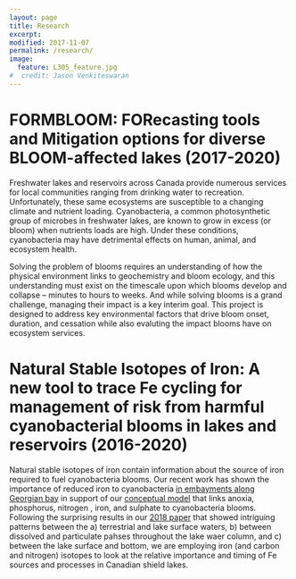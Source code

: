 ```yaml
---
layout: page
title: Research
excerpt: 
modified: 2017-11-07
permalink: /research/
image:
  feature: L305_feature.jpg
#  credit: Jason Venkiteswaran
---
```


# FORMBLOOM: FORecasting tools and Mitigation options for diverse BLOOM-affected lakes (2017-2020)

Freshwater lakes and reservoirs across Canada provide numerous services for local communities ranging from drinking water to recreation. Unfortunately, these same ecosystems are susceptible to a changing climate and nutrient loading. Cyanobacteria, a common photosynthetic group of microbes in freshwater lakes, are known to grow in excess (or bloom) when nutrients loads are high. Under these conditions, cyanobacteria may have detrimental effects on human, animal, and ecosystem health. 

Solving the problem of blooms requires an understanding of how the physical environment links to geochemistry and bloom ecology, and this understanding must exist on the timescale upon which blooms develop and collapse – minutes to hours to weeks. And while solving blooms is a grand challenge, managing their impact is a key interim goal. This project is designed to address key environmental factors that drive bloom onset, duration, and cessation while also evaluting the impact blooms have on ecosystem services.

# Natural Stable Isotopes of Iron: A new tool to trace Fe cycling for management of risk from harmful cyanobacterial blooms in lakes and reservoirs (2016-2020)

Natural stable isotopes of iron contain information about the source of iron required to fuel cyanobacteria blooms. Our recent work has shown the importance of reduced iron to cyanobacteria [in embayments along Georgian bay](https://doi.org/10.1139/cjfas-2016-0377) in support of our [conceptual model](https://doi.org/10.1111/fwb.12334) that links anoxia, phosphorus, nitrogen , iron, and sulphate to cyanobacteria blooms. Following the surprising results in our [2018 paper](https://doi.org/10.1038/srep46708) that showed intriguing patterns between the a) terrestrial and lake surface waters, b) between dissolved and particulate pahses throughout the lake waer column, and c) between the lake surface and bottom, we are employing iron (and carbon and nitrogen) isotopes to look at the relative importance and timing of Fe sources and processes in Canadian shield lakes.

